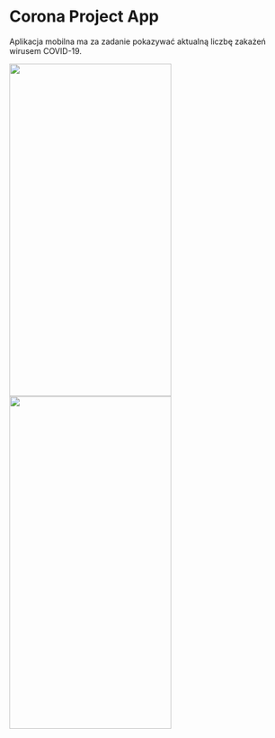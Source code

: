 # Corona Project App

Aplikacja mobilna ma za zadanie pokazywać aktualną liczbę zakażeń wirusem COVID-19.

<img src="https://github.com/StachowiakLukasz/corona-project/blob/main/Main.jpg" width="288" height="592">
<img src="https://github.com/StachowiakLukasz/corona-project/blob/main/Creators.jpg" width="288" height="592">
